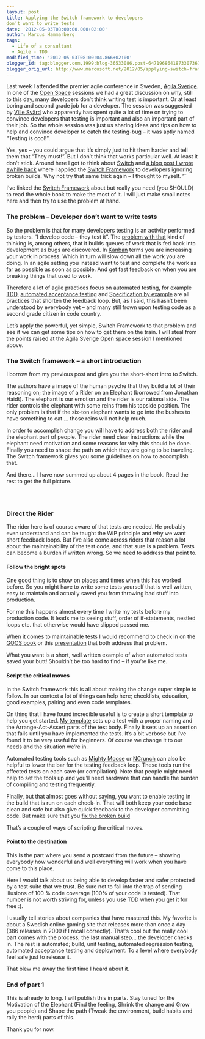 ```yaml
---
layout: post
title: Applying the Switch framework to developers
don’t want to write tests
date: '2012-05-03T08:00:00.000+02:00'
author: Marcus Hammarberg
tags:
  - Life of a consultant
  - Agile - TDD
modified_time: '2012-05-03T08:00:04.866+02:00'
blogger_id: tag:blogger.com,1999:blog-36533086.post-6471968641873307367
blogger_orig_url: http://www.marcusoft.net/2012/05/applying-switch-framework-to-developers.html
---
```



Last week I attended the premier agile conference in Sweden,
<a href="http://agilasverige.se/" target="_blank">Agila Sverige</a>. In
one of the <a href="http://en.wikipedia.org/wiki/Open-space_technology"
target="_blank">Open Space</a> sessions we had a great discussion on
why, still to this day, many developers don’t think writing test is
important. Or at least boring and second grade job for a developer. The
session was suggested by
<a href="https://twitter.com/#!/villesv" target="_blank">Ville Svärd</a>
who apparently has spent quite a lot of time on trying to convince
developers that testing is important and also an important part of their
job. So the whole session was just us sharing ideas and tips on how to
help and convince developer to catch the testing-bug – it was aptly
named “Testing is cool!”.

Yes, yes – you could argue that it’s simply just to hit them harder and
tell them that “They must!”. But I don’t think that works particular
well. At least it don’t stick. Around here I got to think about
<a href="http://www.heathbrothers.com/switch/"
target="_blank">Switch</a> and <a
href="http://www.marcusoft.net/2011/12/applying-switch-framework-to-broken.html"
target="_blank">a blog post I wrote awhile back</a> where I applied the
<a
href="http://www.heathbrothers.com/resources/download/switch-framework.pdf"
target="_blank">Switch Framework</a> to developers ignoring broken
builds. Why not try that same trick again – I thought to myself. ‘¨



I’ve linked the <a
href="http://www.heathbrothers.com/resources/download/switch-framework.pdf"
target="_blank">Switch Framework</a> about but really you need (you
SHOULD) to read the whole book to make the most of it. I will just make
small notes here and then try to use the problem at hand.

### The problem – Developer don’t want to write tests

So the problem is that for many developers testing is an activity
performed by testers. “I develop code – they test it”. The <a
href="http://www.marcusoft.net/2010/10/no-more-bugs-thought-experiment.html"
target="_blank">problem with that</a> kind of thinking is, among others,
that it builds queues of work that is fed back into development as bugs
are discovered. In
<a href="http://www.kanban101.com/" target="_blank">Kanban</a> terms you
are increasing your work in process. Which in turn will slow down all
the work you are doing. In an agile setting you instead want to test and
complete the work as far as possible as soon as possible. And get fast
feedback on when you are breaking things that used to work.

Therefore a lot of agile practices focus on automated testing, for
example <a href="http://en.wikipedia.org/wiki/Test-driven_development"
target="_blank">TDD</a>, <a
href="http://www.slideshare.net/nashjain/acceptance-test-driven-development-350264"
target="_blank">automated acceptance testing</a> and
<a href="http://specificationbyexample.com/"
target="_blank">Specification by example</a> are all practices that
shorten the feedback loop. But, as I said, this hasn’t been understood
by everybody yet – and many still frown upon testing code as a second
grade citizen in code country. 

Let’s apply the powerful, yet simple, Switch Framework to that problem
and see if we can get some tips on how to get them on the train. I will
steal from the points raised at the Agila Sverige Open space session I
mentioned above.

### The Switch framework – a short introduction

I borrow from my previous post and give you the short-short intro to
Switch.

The authors have a image of the human psyche that they build a lot of
their reasoning on; the image of a Rider on an Elephant (borrowed from
Jonathan Haidt). The elephant is our emotion and the rider is our
rational side. The rider controls the elephant with some reins from his
topside position. The only problem is that if the six-ton elephant wants
to go into the bushes to have something to eat … those reins will not
help much.

In order to accomplish change you will have to address both the rider
and the elephant part of people. The rider need clear instructions while
the elephant need motivation and some reasons for why this should be
done. Finally you need to shape the path on which they are going to be
traveling. The Switch framework gives you some guidelines on how to
accomplish that. 

And there… I have now summed up about 4 pages in the book. Read the rest
to get the full picture.

###  

### Direct the Rider

The rider here is of course aware of that tests are needed. He probably
even understand and can be taught the WIP principle and why we want
short feedback loops. But I’ve also come across riders that reason a lot
about the maintainability of the test code, and that sure is a problem.
Tests can become a burden if written wrong. So we need to address that
point to.

#### Follow the bright spots

One good thing is to show on places and times when this has worked
before. So you might have to write some tests yourself that is well
written, easy to maintain and actually saved you from throwing bad stuff
into production.

For me this happens almost every time I write my tests before my
production code. It leads me to seeing stuff, order of if-statements,
nestled loops etc. that otherwise would have slipped passed me.

When it comes to maintainable tests I would recommend to check in on the
<a href="http://www.growing-object-oriented-software.com/"
target="_blank">GOOS book</a> or this
<a href="http://www.slideshare.net/amckinnell/xptorontofinalslidehsare"
target="_blank">presentation</a> that both address that problem.

What you want is a short, well written example of when automated tests
saved your butt! Shouldn’t be too hard to find – if you’re like me.

#### Script the critical moves

In the Switch framework this is all about making the change super simple
to follow. In our context a lot of things can help here; checklists,
education, good examples, pairing and even code templates.

On thing that I have found incredible useful is to create a short
template to help you get started. <a
href="http://www.marcusoft.net/2009/02/snippet-for-creating-testmethod-in-c.html"
target="_blank">My template</a> sets up a test with a proper naming and
the Arrange-Act-Assert parts of the test body. Finally it sets up an
assertion that fails until you have implemented the tests. It’s a bit
verbose but I’ve found it to be very useful for beginners. Of course we
change it to our needs and the situation we’re in.

Automated testing tools such as
<a href="http://continuoustests.com/" target="_blank">Mighty Moose</a>
or <a href="http://www.ncrunch.net/" target="_blank">NCrunch</a> can
also be helpful to lower the bar for the testing feedback loop. These
tools run the affected tests on each save (or compilation). Note that
people might need help to set the tools up and you’ll need hardware that
can handle the burden of compiling and testing frequently.

Finally, but that almost goes without saying, you want to enable testing
in the build that is run on each check-in. That will both keep your code
base clean and safe but also give quick feedback to the developer
committing code. But make sure that you <a
href="http://www.marcusoft.net/2011/12/applying-switch-framework-to-broken.html"
target="_blank">fix the broken build</a>

That’s a couple of ways of scripting the critical moves.

#### Point to the destination

This is the part where you send a postcard from the future – showing
everybody how wonderful and well everything will work when you have come
to this place.

Here I would talk about us being able to develop faster and safer
protected by a test suite that we trust. Be sure not to fall into the
trap of sending illusions of 100 % code coverage (100% of your code is
tested). That number is not worth striving for, unless you use TDD when
you get it for free :).

I usually tell stories about companies that have mastered this. My
favorite is about a Swedish online gaming site that releases more than
once a day (386 releases in 2009 if I recall correctly). That’s cool but
the really cool part comes with the process; the last manual step… the
developer checks in. The rest is automated; build, unit testing,
automated regression testing, automated acceptance testing and
deployment. To a level where everybody feel safe just to release it.

That blew me away the first time I heard about it.

### End of part 1

This is already to long. I will publish this in parts. Stay tuned for
the Motivation of the Elephant (Find the feeling, Shrink the change and
Grow you people) and Shape the path (Tweak the environment, build habits
and rally the herd) parts of this.

Thank you for now.
